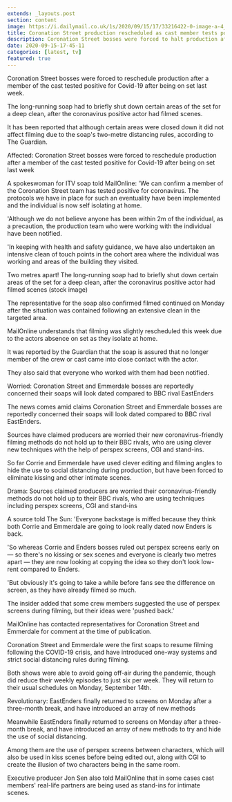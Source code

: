 ```yaml
---
extends: _layouts.post
section: content
image: https://i.dailymail.co.uk/1s/2020/09/15/17/33216422-0-image-a-4_1600186523076.jpg 
title: Coronation Street production rescheduled as cast member tests positive for coronavirus 
description: Coronation Street bosses were forced to halt production after a member of the cast tested positive for Covid-19 after being on set last week.  
date: 2020-09-15-17-45-11 
categories: [latest, tv] 
featured: true 
--- 
```

Coronation Street bosses were forced to reschedule production after a member of the cast tested positive for Covid-19 after being on set last week.

The long-running soap had to briefly shut down certain areas of the set for a deep clean, after the coronavirus positive actor had filmed scenes.

It has been reported that although certain areas were closed down it did not affect filming due to the soap's two-metre distancing rules, according to The Guardian.  

Affected: Coronation Street bosses were forced to reschedule production after a member of the cast tested positive for Covid-19 after being on set last week

A spokeswoman for ITV soap told MailOnline: 'We can confirm a member of the Coronation Street team has tested positive for coronavirus. The protocols we have in place for such an eventuality have been implemented and the individual is now self isolating at home.

'Although we do not believe anyone has been within 2m of the individual, as a precaution, the production team who were working with the individual have been notified.

'In keeping with health and safety guidance, we have also undertaken an intensive clean of touch points in the cohort area where the individual was working and areas of the building they visited. 

Two metres apart! The long-running soap had to briefly shut down certain areas of the set for a deep clean, after the coronavirus positive actor had filmed scenes (stock image)

The representative for the soap also confirmed filmed continued on Monday after the situation was contained following an extensive clean in the targeted area. 

MailOnline understands that filming was slightly rescheduled this week due to the actors absence on set as they isolate at home. 

It was reported by the Guardian that the soap is assured that no longer member of the crew or cast came into close contact with the actor.

They also said that everyone who worked with them had been notified.

Worried: Coronation Street and Emmerdale bosses are reportedly concerned their soaps will look dated compared to BBC rival EastEnders

The news comes amid claims Coronation Street and Emmerdale bosses are reportedly concerned their soaps will look dated compared to BBC rival EastEnders.

Sources have claimed producers are worried their new coronavirus-friendly filming methods do not hold up to their BBC rivals, who are using clever new techniques with the help of perspex screens, CGI and stand-ins.

So far Corrie and Emmerdale have used clever editing and filming angles to hide the use to social distancing during production, but have been forced to eliminate kissing and other intimate scenes.

Drama: Sources claimed producers are worried their coronavirus-friendly methods do not hold up to their BBC rivals, who are using techniques including perspex screens, CGI and stand-ins

A source told The Sun: 'Everyone backstage is miffed because they think both Corrie and Emmerdale are going to look really dated now Enders is back.  

'So whereas Corrie and Enders bosses ruled out perspex screens early on — so there's no kissing or sex scenes and everyone is clearly two metres apart — they are now looking at copying the idea so they don't look low-rent compared to Enders. 

'But ­obviously it's going to take a while before fans see the ­difference on screen, as they have already filmed so much.

The insider added that some crew members suggested the use of perspex screens during filming, but their ideas were 'pushed back.'

MailOnline has contacted representatives for Coronation Street and Emmerdale for comment at the time of publication.

Coronation Street and Emmerdale were the first soaps to resume filming following the COVID-19 crisis, and have introduced one-way systems and strict social distancing rules during filming.

Both shows were able to avoid going off-air during the pandemic, though did reduce their weekly episodes to just six per week. They will return to their usual schedules on Monday, September 14th. 

Revolutionary: EastEnders finally returned to screens on Monday after a three-month break, and have introduced an array of new methods

Meanwhile EastEnders finally returned to screens on Monday after a three-month break, and have introduced an array of new methods to try and hide the use of social distancing.

Among them are the use of perspex screens between characters, which will also be used in kiss scenes before being edited out, along with CGI to create the illusion of two characters being in the same room.

Executive producer Jon Sen also told MailOnline that in some cases cast members' real-life partners are being used as stand-ins for intimate scenes. 

